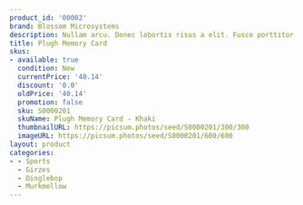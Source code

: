 ```yaml
---
product_id: '00002'
brand: Blossom Microsystems
description: Nullam arcu. Donec lobortis risus a elit. Fusce porttitor hendrerit ante.
title: Plugh Memory Card
skus:
- available: true
  condition: New
  currentPrice: '40.14'
  discount: '0.0'
  oldPrice: '40.14'
  promotion: false
  sku: S0000201
  skuName: Plugh Memory Card - Khaki
  thumbnailURL: https://picsum.photos/seed/S0000201/300/300
  imageURL: https://picsum.photos/seed/S0000201/600/600
layout: product
categories:
- - Sports
  - Girzes
  - Dinglebop
  - Murkmellow
---
```

